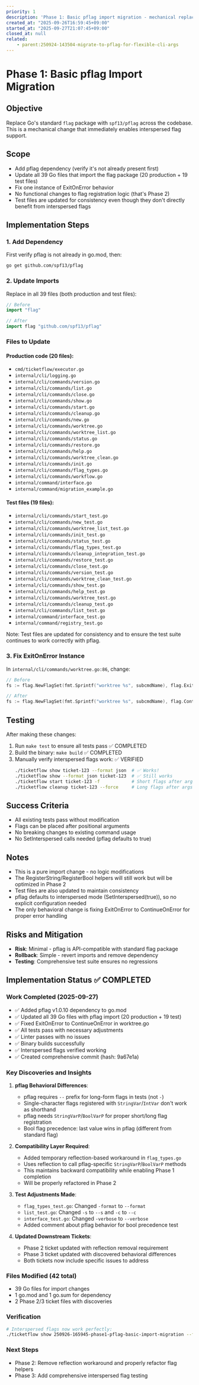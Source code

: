 ```yaml
---
priority: 1
description: 'Phase 1: Basic pflag import migration - mechanical replacement of flag imports'
created_at: "2025-09-26T16:59:45+09:00"
started_at: "2025-09-27T21:07:45+09:00"
closed_at: null
related:
    - parent:250924-143504-migrate-to-pflag-for-flexible-cli-args
---
```


# Phase 1: Basic pflag Import Migration

## Objective
Replace Go's standard `flag` package with `spf13/pflag` across the codebase. This is a mechanical change that immediately enables interspersed flag support.

## Scope
- Add pflag dependency (verify it's not already present first)
- Update all 39 Go files that import the flag package (20 production + 19 test files)
- Fix one instance of ExitOnError behavior
- No functional changes to flag registration logic (that's Phase 2)
- Test files are updated for consistency even though they don't directly benefit from interspersed flags

## Implementation Steps

### 1. Add Dependency
First verify pflag is not already in go.mod, then:
```bash
go get github.com/spf13/pflag
```

### 2. Update Imports
Replace in all 39 files (both production and test files):
```go
// Before
import "flag"

// After
import flag "github.com/spf13/pflag"
```

### Files to Update

#### Production code (20 files):
- `cmd/ticketflow/executor.go`
- `internal/cli/logging.go`
- `internal/cli/commands/version.go`
- `internal/cli/commands/list.go`
- `internal/cli/commands/close.go`
- `internal/cli/commands/show.go`
- `internal/cli/commands/start.go`
- `internal/cli/commands/cleanup.go`
- `internal/cli/commands/new.go`
- `internal/cli/commands/worktree.go`
- `internal/cli/commands/worktree_list.go`
- `internal/cli/commands/status.go`
- `internal/cli/commands/restore.go`
- `internal/cli/commands/help.go`
- `internal/cli/commands/worktree_clean.go`
- `internal/cli/commands/init.go`
- `internal/cli/commands/flag_types.go`
- `internal/cli/commands/workflow.go`
- `internal/command/interface.go`
- `internal/command/migration_example.go`

#### Test files (19 files):
- `internal/cli/commands/start_test.go`
- `internal/cli/commands/new_test.go`
- `internal/cli/commands/worktree_list_test.go`
- `internal/cli/commands/init_test.go`
- `internal/cli/commands/status_test.go`
- `internal/cli/commands/flag_types_test.go`
- `internal/cli/commands/cleanup_integration_test.go`
- `internal/cli/commands/restore_test.go`
- `internal/cli/commands/close_test.go`
- `internal/cli/commands/version_test.go`
- `internal/cli/commands/worktree_clean_test.go`
- `internal/cli/commands/show_test.go`
- `internal/cli/commands/help_test.go`
- `internal/cli/commands/worktree_test.go`
- `internal/cli/commands/cleanup_test.go`
- `internal/cli/commands/list_test.go`
- `internal/command/interface_test.go`
- `internal/command/registry_test.go`

Note: Test files are updated for consistency and to ensure the test suite continues to work correctly with pflag.

### 3. Fix ExitOnError Instance
In `internal/cli/commands/worktree.go:86`, change:
```go
// Before
fs := flag.NewFlagSet(fmt.Sprintf("worktree %s", subcmdName), flag.ExitOnError)

// After
fs := flag.NewFlagSet(fmt.Sprintf("worktree %s", subcmdName), flag.ContinueOnError)
```

## Testing
After making these changes:
1. Run `make test` to ensure all tests pass ✅ COMPLETED
2. Build the binary: `make build` ✅ COMPLETED
3. Manually verify interspersed flags work: ✅ VERIFIED
   ```bash
   ./ticketflow show ticket-123 --format json  # ✅ Works!
   ./ticketflow show --format json ticket-123  # ✅ Still works
   ./ticketflow start ticket-123 -f            # Short flags after args
   ./ticketflow cleanup ticket-123 --force     # Long flags after args
   ```

## Success Criteria
- All existing tests pass without modification
- Flags can be placed after positional arguments
- No breaking changes to existing command usage
- No SetInterspersed calls needed (pflag defaults to true)

## Notes
- This is a pure import change - no logic modifications
- The RegisterString/RegisterBool helpers will still work but will be optimized in Phase 2
- Test files are also updated to maintain consistency
- pflag defaults to interspersed mode (SetInterspersed(true)), so no explicit configuration needed
- The only behavioral change is fixing ExitOnError to ContinueOnError for proper error handling

## Risks and Mitigation
- **Risk**: Minimal - pflag is API-compatible with standard flag package
- **Rollback**: Simple - revert imports and remove dependency
- **Testing**: Comprehensive test suite ensures no regressions

## Implementation Status ✅ COMPLETED

### Work Completed (2025-09-27)
- ✅ Added pflag v1.0.10 dependency to go.mod
- ✅ Updated all 39 Go files with pflag import (20 production + 19 test)
- ✅ Fixed ExitOnError to ContinueOnError in worktree.go
- ✅ All tests pass with necessary adjustments
- ✅ Linter passes with no issues
- ✅ Binary builds successfully
- ✅ Interspersed flags verified working
- ✅ Created comprehensive commit (hash: 9a67e1a)

### Key Discoveries and Insights

1. **pflag Behavioral Differences**:
   - pflag requires `--` prefix for long-form flags in tests (not `-`)
   - Single-character flags registered with `StringVar`/`IntVar` don't work as shorthand
   - pflag needs `StringVarP`/`BoolVarP` for proper short/long flag registration
   - Bool flag precedence: last value wins in pflag (different from standard flag)

2. **Compatibility Layer Required**:
   - Added temporary reflection-based workaround in `flag_types.go`
   - Uses reflection to call pflag-specific `StringVarP`/`BoolVarP` methods
   - This maintains backward compatibility while enabling Phase 1 completion
   - Will be properly refactored in Phase 2

3. **Test Adjustments Made**:
   - `flag_types_test.go`: Changed `-format` to `--format`
   - `list_test.go`: Changed `-s` to `--s` and `-c` to `--c`
   - `interface_test.go`: Changed `-verbose` to `--verbose`
   - Added comment about pflag behavior for bool precedence test

4. **Updated Downstream Tickets**:
   - Phase 2 ticket updated with reflection removal requirement
   - Phase 3 ticket updated with discovered behavioral differences
   - Both tickets now include specific issues to address

### Files Modified (42 total)
- 39 Go files for import changes
- 1 go.mod and 1 go.sum for dependency
- 2 Phase 2/3 ticket files with discoveries

### Verification
```bash
# Interspersed flags now work perfectly:
./ticketflow show 250926-165945-phase1-pflag-basic-import-migration --format json  # ✅ Works!
```

### Next Steps
- Phase 2: Remove reflection workaround and properly refactor flag helpers
- Phase 3: Add comprehensive interspersed flag testing